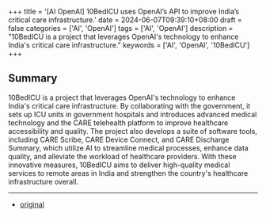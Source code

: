 +++
title = '[AI OpenAI] 10BedICU uses OpenAI’s API to improve India’s critical care infrastructure.'
date = 2024-06-07T09:39:10+08:00
draft = false
categories = ['AI', 'OpenAI']
tags = ['AI', 'OpenAI']
description = "10BedICU is a project that leverages OpenAI's technology to enhance India's critical care infrastructure."
keywords = ['AI', 'OpenAI', '10BedICU']
+++

## Summary
10BedICU is a project that leverages OpenAI's technology to enhance India's critical care infrastructure. By collaborating with the government, it sets up ICU units in government hospitals and introduces advanced medical technology and the CARE telehealth platform to improve healthcare accessibility and quality. The project also develops a suite of software tools, including CARE Scribe, CARE Device Connect, and CARE Discharge Summary, which utilize AI to streamline medical processes, enhance data quality, and alleviate the workload of healthcare providers. With these innovative measures, 10BedICU aims to deliver high-quality medical services to remote areas in India and strengthen the country's healthcare infrastructure overall.

---

- [original](https://openai.com/index/10bedicu/)
<!-- - [博客 - 从零开始学AI](...) -->
<!-- - [Blog | Learn AI from scratch](...) -->
<!-- - [公众号 - 从零开始学AI](...) -->
<!-- - [CSDN - 从零开始学AI](...) -->
<!-- - [掘金 - 从零开始学AI](...) -->
<!-- - [知乎 - 从零开始学AI](...) -->
<!-- - [阿里云 - 从零开始学AI](...) -->
<!-- - [腾讯云 - 从零开始学AI](...) -->
